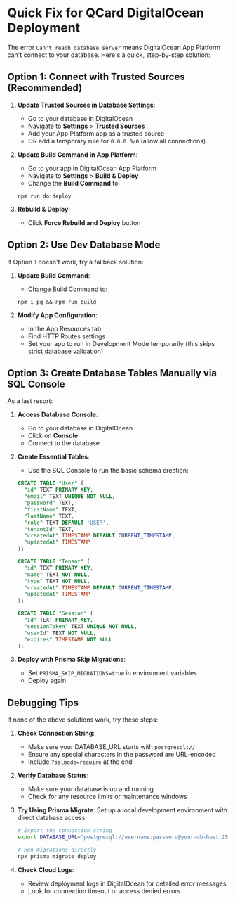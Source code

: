 # Quick Fix for QCard DigitalOcean Deployment

The error `Can't reach database server` means DigitalOcean App Platform can't connect to your database. Here's a quick, step-by-step solution:

## Option 1: Connect with Trusted Sources (Recommended)

1. **Update Trusted Sources in Database Settings**:
   - Go to your database in DigitalOcean
   - Navigate to **Settings** > **Trusted Sources**
   - Add your App Platform app as a trusted source
   - OR add a temporary rule for `0.0.0.0/0` (allow all connections)

2. **Update Build Command in App Platform**:
   - Go to your app in DigitalOcean App Platform
   - Navigate to **Settings** > **Build & Deploy**
   - Change the **Build Command** to:
   ```
   npm run do:deploy
   ```

3. **Rebuild & Deploy**:
   - Click **Force Rebuild and Deploy** button

## Option 2: Use Dev Database Mode

If Option 1 doesn't work, try a fallback solution:

1. **Update Build Command**:
   - Change Build Command to:
   ```
   npm i pg && npm run build
   ```

2. **Modify App Configuration**:
   - In the App Resources tab
   - Find HTTP Routes settings
   - Set your app to run in Development Mode temporarily (this skips strict database validation)

## Option 3: Create Database Tables Manually via SQL Console

As a last resort:

1. **Access Database Console**:
   - Go to your database in DigitalOcean
   - Click on **Console**
   - Connect to the database

2. **Create Essential Tables**:
   - Use the SQL Console to run the basic schema creation:
   
   ```sql
   CREATE TABLE "User" (
     "id" TEXT PRIMARY KEY,
     "email" TEXT UNIQUE NOT NULL,
     "password" TEXT,
     "firstName" TEXT,
     "lastName" TEXT,
     "role" TEXT DEFAULT 'USER',
     "tenantId" TEXT,
     "createdAt" TIMESTAMP DEFAULT CURRENT_TIMESTAMP,
     "updatedAt" TIMESTAMP
   );
   
   CREATE TABLE "Tenant" (
     "id" TEXT PRIMARY KEY,
     "name" TEXT NOT NULL,
     "type" TEXT NOT NULL,
     "createdAt" TIMESTAMP DEFAULT CURRENT_TIMESTAMP,
     "updatedAt" TIMESTAMP
   );
   
   CREATE TABLE "Session" (
     "id" TEXT PRIMARY KEY,
     "sessionToken" TEXT UNIQUE NOT NULL,
     "userId" TEXT NOT NULL,
     "expires" TIMESTAMP NOT NULL
   );
   ```

3. **Deploy with Prisma Skip Migrations**:
   - Set `PRISMA_SKIP_MIGRATIONS=true` in environment variables
   - Deploy again

## Debugging Tips

If none of the above solutions work, try these steps:

1. **Check Connection String**:
   - Make sure your DATABASE_URL starts with `postgresql://`
   - Ensure any special characters in the password are URL-encoded
   - Include `?sslmode=require` at the end

2. **Verify Database Status**:
   - Make sure your database is up and running
   - Check for any resource limits or maintenance windows

3. **Try Using Prisma Migrate**:
   Set up a local development environment with direct database access:
   
   ```bash
   # Export the connection string
   export DATABASE_URL="postgresql://username:password@your-db-host:25060/defaultdb?sslmode=require"
   
   # Run migrations directly
   npx prisma migrate deploy
   ```

4. **Check Cloud Logs**:
   - Review deployment logs in DigitalOcean for detailed error messages
   - Look for connection timeout or access denied errors